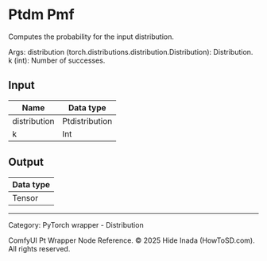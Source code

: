 # Ptdm Pmf
Computes the probability for the input distribution.

Args:
        distribution (torch.distributions.distribution.Distribution): Distribution.
        k (int): Number of successes.

## Input
| Name | Data type |
|---|---|
| distribution | Ptdistribution |
| k | Int |

## Output
| Data type |
|---|
| Tensor |

<HR>
Category: PyTorch wrapper - Distribution

ComfyUI Pt Wrapper Node Reference. © 2025 Hide Inada (HowToSD.com). All rights reserved.
